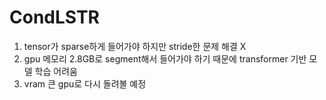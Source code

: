 # CondLSTR

1. tensor가 sparse하게 들어가야 하지만 stride한 문제 해결 X
2. gpu 메모리 2.8GB로 segment해서 들어가야 하기 때문에 transformer 기반 모델 학습 어려움
3. vram 큰 gpu로 다시 돌려볼 예정

